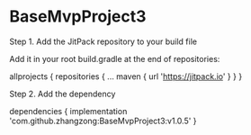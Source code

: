# BaseMvpProject3
Step 1. Add the JitPack repository to your build file 

Add it in your root build.gradle at the end of repositories:

allprojects {
		repositories {
			...
			maven { url 'https://jitpack.io' }
		}
	}
  
  
  
  Step 2. Add the dependency

dependencies {
	        implementation 'com.github.zhangzong:BaseMvpProject3:v1.0.5'
	}
